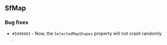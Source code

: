 ## SfMap

### Bug fixes

- `#I499483` - Now, the `SelectedMapShapes` property will not crash randomly .
